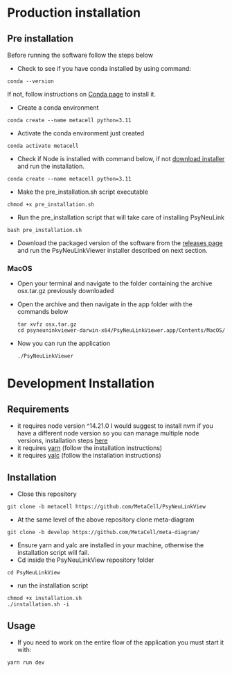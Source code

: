 # Production installation

## Pre installation

Before running the software follow the steps below

- Check to see if you have conda installed by using command:

```
conda --version
```

If not, follow instructions on [Conda page](https://docs.conda.io/projects/conda/en/latest/user-guide/install/macos.html) to install it. 

- Create a conda environment

```
conda create --name metacell python=3.11
```

* Activate the conda environment just created

```
conda activate metacell
```

- Check if Node is installed with command below, if not [download installer](https://nodejs.org/en/download) and run the installation.

```
conda create --name metacell python=3.11
```

* Make the pre_installation.sh script executable

```
chmod +x pre_installation.sh
```

* Run the pre_installation script that will take care of installing PsyNeuLink

```
bash pre_installation.sh
```

* Download the packaged version of the software from the [releases page](https://github.com/MetaCell/PsyNeuLinkView/releases) and run the PsyNeuLinkViewer installer described on next section.

### MacOS

* Open your terminal and navigate to the folder containing the archive osx.tar.gz previously downloaded

* Open the archive and then navigate in the app folder with the commands below

  ```
  tar xvfz osx.tar.gz
  cd psyneuninkviewer-darwin-x64/PsyNeuLinkViewer.app/Contents/MacOS/
  ```

* Now you can run the application

  ```
  ./PsyNeuLinkViewer
  ```

# Development Installation

## Requirements

- it requires node version ^14.21.0
  I would suggest to install nvm if you have a different node version so you can manage multiple node versions, installation steps [here](https://www.freecodecamp.org/news/node-version-manager-nvm-install-guide/)
- it requires [yarn](https://classic.yarnpkg.com/lang/en/docs/install/#debian-stable) (follow the installation instructions)
- it requires [yalc](https://www.npmjs.com/package/yalc) (follow the installation instructions)

## Installation

- Close this repository

```
git clone -b metacell https://github.com/MetaCell/PsyNeuLinkView
```

- At the same level of the above repository clone meta-diagram

```
git clone -b develop https://github.com/MetaCell/meta-diagram/
```

- Ensure yarn and yalc are installed in your machine, otherwise the installation script will fail.
- Cd inside the PsyNeuLinkView repository folder

```
cd PsyNeuLinkView
```

- run the installation script

```
chmod +x installation.sh
./installation.sh -i
```

## Usage

- If you need to work on the entire flow of the application you must start it with:

```
yarn run dev
```
